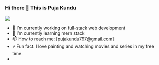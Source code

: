 ### Hi there 👋 This is Puja Kundu                     


![](https://komarev.com/ghpvc/?username=pujaKundu)
- 🔭 I’m currently working on full-stack web development
- 🌱 I’m currently learning mern stack
- 📫 How to reach me: [pujakundu797@gmail.com]
- ⚡ Fun fact: I love painting and watching movies and series in my free time.
- 

